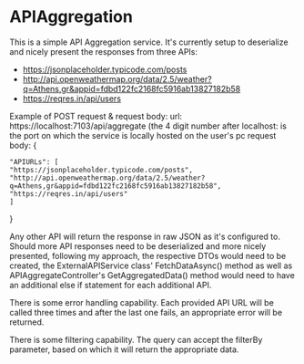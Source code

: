 # APIAggregation
This is a simple API Aggregation service. It's currently setup to deserialize and nicely present the responses from three APIs:
  - https://jsonplaceholder.typicode.com/posts
  - http://api.openweathermap.org/data/2.5/weather?q=Athens,gr&appid=fdbd122fc2168fc5916ab13827182b58
  - https://reqres.in/api/users

Example of POST request & request body:
url: https://localhost:7103/api/aggregate (the 4 digit number after localhost: is the port on which the service is locally hosted on the user's pc
request body: {

    "APIURLs": [
    "https://jsonplaceholder.typicode.com/posts",
    "http://api.openweathermap.org/data/2.5/weather?q=Athens,gr&appid=fdbd122fc2168fc5916ab13827182b58",
    "https://reqres.in/api/users"
    ]
}

Any other API will return the response in raw JSON as it's configured to.
Should more API responses need to be deserialized and more nicely presented, following my approach, the respective DTOs would need to be created, the ExternalAPIService class' FetchDataAsync() method as well as APIAggregateController's GetAggregatedData() method would need to have an additional else if statement for each additional API.

There is some error handling capability. Each provided API URL will be called three times and after the last one fails, an appropriate error will be returned.

There is some filtering capability. The query can accept the filterBy parameter, based on which it will return the appropriate data.
